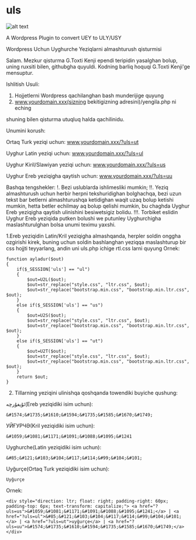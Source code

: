 # uls

![alt text](https://github.com/uyghurbeg/uls/blob/master/demo.png)

A Wordpress Plugin to convert UEY to ULY/USY

Wordpress Uchun Uyghurche Yeziqlarni almashturush qisturmisi


Salam. Mezkur qisturma G.Toxti Kenji ependi teripidin yasalghan bolup, uning ruxsiti bilen, githubgha quyuldi. Kodning barliq hoquqi G.Toxti Kenji'ge mensuptur.

Ishlitish Usuli:
1. Hojjetlerni Wordpress qachilanghan bash munderijige quyung
2. www.yourdomain.xxx(sizning bekitigizning adresini)/yengila.php ni eching

shuning bilen qisturma utuqluq halda qachilinidu.

Unumini korush:

Ortaq Turk yeziqi uchun:
www.yourdomain.xxx/?uls=ut

Uyghur Latin yeziqi uchun:
www.yourdomain.xxx/?uls=ul

Uyghur Kiril/Slawiyan yeziqi uchun:
www.yourdomain.xxx/?uls=us

Uyghur Ereb yeziqigha qaytish uchun:
www.yourdomain.xxx/?uls=uu

Bashqa tengshekler:
!. Bezi uslublarda ishlimesliki mumkin;
!!. Yeziq almashturush uchun herbir herpni tekshuridighan bolghachqa, bezi uzun tekst bar betlerni almashturushqa ketidighan waqit uzaq bolup ketishi mumkin, hetta betler echilmay aq bolup qelishi mumkin, bu chaghda Uyghur Ereb yeziqigha qaytish ulinishini besiwetsigiz bolidu.
!!!. Torbiket eslidin Uyghur Ereb yeziqida putken bolushi we putunley Uyghurchigha maslashturulghan bolsa unumi teximu yaxshi.

1.Ereb yeziqidin Latin/Kril yeziqigha almashqanda, herpler soldin onggha ozgirishi kirek, buning uchun soldin bashlanghan yeziqqa maslashturup bir css hojjti teyyarlang, andin uni uls.php ichige rtl.css larni quyung
Ornek:
```
function ayladur($out)
{
    if($_SESSION['uls'] == "ul")
    {
		$out=U2L($out);
		$out=str_replace("style.css", "ltr.css", $out);
		$out=str_replace("bootstrap.min.css", "bootstrap.min.ltr.css", $out);
    }
    else if($_SESSION['uls'] == "us")
    {
		$out=U2S($out);
		$out=str_replace("style.css", "ltr.css", $out);
		$out=str_replace("bootstrap.min.css", "bootstrap.min.ltr.css", $out);
    }
    else if($_SESSION['uls'] == "ut")
    {
		$out=U2T($out);
		$out=str_replace("style.css", "ltr.css", $out);
		$out=str_replace("bootstrap.min.css", "bootstrap.min.ltr.css", $out);
    }
    return $out;
}
```
2. Tillarning yeziqini ulinishqa qoshqanda towendiki buyiche qushung:

ئۇيغۇرچە(Ereb yeziqidiki isim uchun):
```
&#1574;&#1735;&#1610;&#1594;&#1735;&#1585;&#1670;&#1749;
```
УЙҒУРЧӘ(Kril yeziqidiki isim uchun):
```
&#1059;&#1081;&#1171;&#1091;&#1088;&#1095;&#1241
```
Uyghurche(Latin yeziqidiki isim uchun):
```
&#85;&#121;&#103;&#104;&#117;&#114;&#99;&#104;&#101;
```
Uyğurçe(Ortaq Turk yeziqidiki isim uchun):
```
Uyğurçe
```

Ornek:
```
<div style="direction: ltr; float: right; padding-right: 60px; padding-top: 6px; text-transform: capitalize;"> <a href="?uls=us">&#1059;&#1081;&#1171;&#1091;&#1088;&#1095;&#1241;</a> | <a href="?uls=ul">&#85;&#121;&#103;&#104;&#117;&#114;&#99;&#104;&#101;</a> | <a href="?uls=ut">uyğurçe</a> | <a href="?uls=uu">&#1574;&#1735;&#1610;&#1594;&#1735;&#1585;&#1670;&#1749;</a> </div>
```

